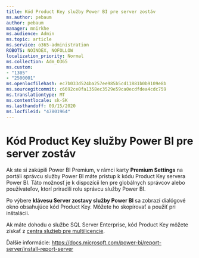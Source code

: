 ```yaml
---
title: Kód Product Key služby Power BI pre server zostáv
ms.author: pebaum
author: pebaum
manager: mnirkhe
ms.audience: Admin
ms.topic: article
ms.service: o365-administration
ROBOTS: NOINDEX, NOFOLLOW
localization_priority: Normal
ms.collection: Adm_O365
ms.custom:
- "1305"
- "2500001"
ms.openlocfilehash: ec7b033d524ba257ee985b5cd11881b0b9109e8b
ms.sourcegitcommit: c6692ce0fa1358ec3529e59ca0ecdfdea4cdc759
ms.translationtype: MT
ms.contentlocale: sk-SK
ms.lasthandoff: 09/15/2020
ms.locfileid: "47801964"
---
```

# <a name="power-bi-report-server-product-key"></a>Kód Product Key služby Power BI pre server zostáv

Ak ste si zakúpili Power BI Premium, v rámci karty **Premium Settings** na portáli správcu služby Power BI máte prístup k kódu Product Key servera Power BI. Táto možnosť je k dispozícii len pre globálnych správcov alebo používateľov, ktorí priradili rolu správcu služby Power BI.

Po výbere **klávesu Server zostavy služby Power BI** sa zobrazí dialógové okno obsahujúce kód Product Key. Môžete ho skopírovať a použiť pri inštalácii.

Ak máte dohodu o službe SQL Server Enterprise, kód Product Key môžete získať z [centra služieb pre multilicencie](https://www.microsoft.com/Licensing/servicecenter/).

Ďalšie informácie: https://docs.microsoft.com/power-bi/report-server/install-report-server
